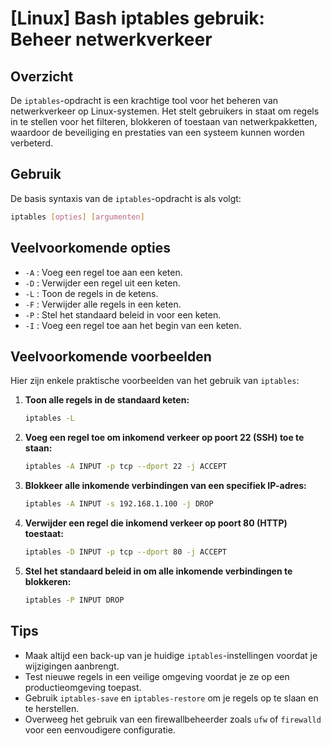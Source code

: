 # [Linux] Bash iptables gebruik: Beheer netwerkverkeer

## Overzicht
De `iptables`-opdracht is een krachtige tool voor het beheren van netwerkverkeer op Linux-systemen. Het stelt gebruikers in staat om regels in te stellen voor het filteren, blokkeren of toestaan van netwerkpakketten, waardoor de beveiliging en prestaties van een systeem kunnen worden verbeterd.

## Gebruik
De basis syntaxis van de `iptables`-opdracht is als volgt:

```bash
iptables [opties] [argumenten]
```

## Veelvoorkomende opties
- `-A` : Voeg een regel toe aan een keten.
- `-D` : Verwijder een regel uit een keten.
- `-L` : Toon de regels in de ketens.
- `-F` : Verwijder alle regels in een keten.
- `-P` : Stel het standaard beleid in voor een keten.
- `-I` : Voeg een regel toe aan het begin van een keten.

## Veelvoorkomende voorbeelden
Hier zijn enkele praktische voorbeelden van het gebruik van `iptables`:

1. **Toon alle regels in de standaard keten:**
   ```bash
   iptables -L
   ```

2. **Voeg een regel toe om inkomend verkeer op poort 22 (SSH) toe te staan:**
   ```bash
   iptables -A INPUT -p tcp --dport 22 -j ACCEPT
   ```

3. **Blokkeer alle inkomende verbindingen van een specifiek IP-adres:**
   ```bash
   iptables -A INPUT -s 192.168.1.100 -j DROP
   ```

4. **Verwijder een regel die inkomend verkeer op poort 80 (HTTP) toestaat:**
   ```bash
   iptables -D INPUT -p tcp --dport 80 -j ACCEPT
   ```

5. **Stel het standaard beleid in om alle inkomende verbindingen te blokkeren:**
   ```bash
   iptables -P INPUT DROP
   ```

## Tips
- Maak altijd een back-up van je huidige `iptables`-instellingen voordat je wijzigingen aanbrengt.
- Test nieuwe regels in een veilige omgeving voordat je ze op een productieomgeving toepast.
- Gebruik `iptables-save` en `iptables-restore` om je regels op te slaan en te herstellen.
- Overweeg het gebruik van een firewallbeheerder zoals `ufw` of `firewalld` voor een eenvoudigere configuratie.